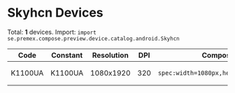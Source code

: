 # Skyhcn Devices

Total: **1** devices. Import: `import se.premex.compose.preview.device.catalog.android.Skyhcn`

| Code | Constant | Resolution | DPI | Compose Spec | Preview Usage |
|------|----------|------------|-----|-------------|---------------|
| K1100UA | K1100UA | 1080x1920 | 320 | `spec:width=1080px,height=1920px,dpi=320` | `@Preview(device = Skyhcn.K1100UA)` |

<!-- Generated automatically. Do not edit manually. -->
